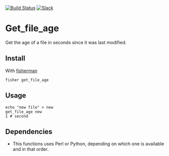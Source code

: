 [![Build Status][travis-badge]][travis-link]
[![Slack][slack-badge]][slack-link]


# Get_file_age

Get the age of a file in seconds since it was last modified.

## Install

With [fisherman]

```
fisher get_file_age
```

## Usage

```fish
echo "new file" > new
get_file_age new
1 # second
```

## Dependencies

* This functions uses Perl or Python, depending on which one is available and in that order. 

[slack-link]: https://fisherman-wharf.herokuapp.com
[slack-badge]: https://fisherman-wharf.herokuapp.com/badge.svg
[travis-link]: https://travis-ci.org/fisherman/get_file_age
[travis-badge]: https://img.shields.io/travis/fisherman/get_file_age.svg
[fisherman]: https://github.com/fisherman/fisherman
